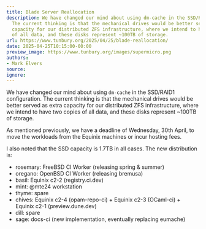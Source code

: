 ```yaml
---
title: Blade Server Reallocation
description: We have changed our mind about using dm-cache in the SSD/RAID1 configuration.
  The current thinking is that the mechanical drives would be better served as extra
  capacity for our distributed ZFS infrastructure, where we intend to have two copies
  of all data, and these disks represent ~100TB of storage.
url: https://www.tunbury.org/2025/04/25/blade-reallocation/
date: 2025-04-25T10:15:00-00:00
preview_image: https://www.tunbury.org/images/supermicro.png
authors:
- Mark Elvers
source:
ignore:
---
```


<p>We have changed our mind about using <code class="language-plaintext highlighter-rouge">dm-cache</code> in the SSD/RAID1 configuration. The current thinking is that the mechanical drives would be better served as extra capacity for our distributed ZFS infrastructure, where we intend to have two copies of all data, and these disks represent ~100TB of storage.</p>

<p>As mentioned previously, we have a deadline of Wednesday, 30th April, to move the workloads from the Equinix machines or incur hosting fees.</p>

<p>I also noted that the SSD capacity is 1.7TB in all cases. The new distribution is:</p>

<ul>
  <li>rosemary: FreeBSD CI Worker (releasing spring &amp; summer)</li>
  <li>oregano: OpenBSD CI Worker (releasing bremusa)</li>
  <li>basil: Equinix c2-2 (registry.ci.dev)</li>
  <li>mint: @mte24 workstation</li>
  <li>thyme: spare</li>
  <li>chives: Equinix c2-4 (opam-repo-ci) + Equinix c2-3 (OCaml-ci) + Equinix c2-1 (preview.dune.dev)</li>
  <li>dill: spare</li>
  <li>sage: docs-ci (new implementation, eventually replacing eumache)</li>
</ul>
